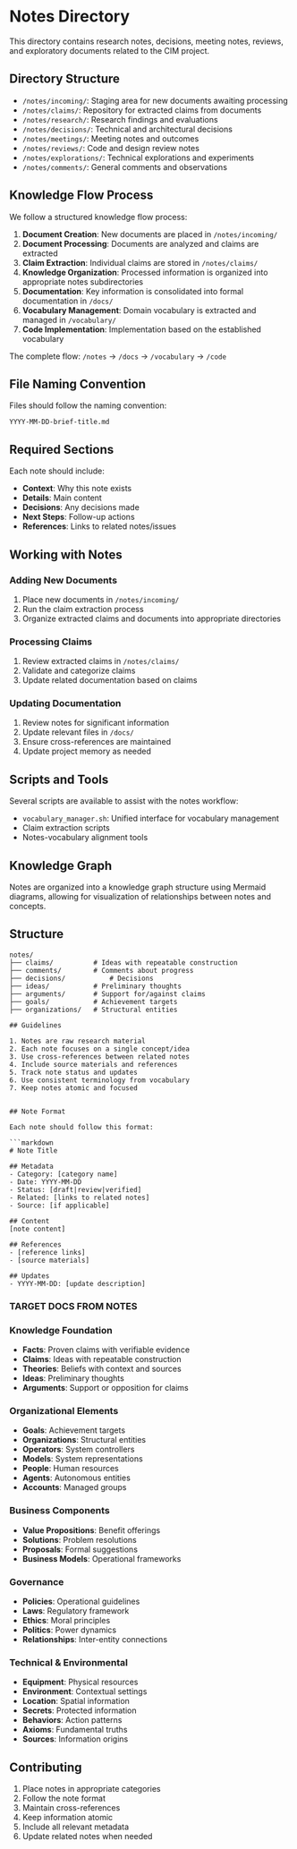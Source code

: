 # Notes Directory

This directory contains research notes, decisions, meeting notes, reviews, and exploratory documents related to the CIM project.

## Directory Structure

- `/notes/incoming/`: Staging area for new documents awaiting processing
- `/notes/claims/`: Repository for extracted claims from documents
- `/notes/research/`: Research findings and evaluations
- `/notes/decisions/`: Technical and architectural decisions
- `/notes/meetings/`: Meeting notes and outcomes
- `/notes/reviews/`: Code and design review notes
- `/notes/explorations/`: Technical explorations and experiments
- `/notes/comments/`: General comments and observations

## Knowledge Flow Process

We follow a structured knowledge flow process:

1. **Document Creation**: New documents are placed in `/notes/incoming/`
2. **Document Processing**: Documents are analyzed and claims are extracted
3. **Claim Extraction**: Individual claims are stored in `/notes/claims/`
4. **Knowledge Organization**: Processed information is organized into appropriate notes subdirectories
5. **Documentation**: Key information is consolidated into formal documentation in `/docs/`
6. **Vocabulary Management**: Domain vocabulary is extracted and managed in `/vocabulary/`
7. **Code Implementation**: Implementation based on the established vocabulary

The complete flow: `/notes` → `/docs` → `/vocabulary` → `/code`

## File Naming Convention

Files should follow the naming convention:
```
YYYY-MM-DD-brief-title.md
```

## Required Sections

Each note should include:
- **Context**: Why this note exists
- **Details**: Main content
- **Decisions**: Any decisions made
- **Next Steps**: Follow-up actions
- **References**: Links to related notes/issues

## Working with Notes

### Adding New Documents
1. Place new documents in `/notes/incoming/`
2. Run the claim extraction process
3. Organize extracted claims and documents into appropriate directories

### Processing Claims
1. Review extracted claims in `/notes/claims/`
2. Validate and categorize claims
3. Update related documentation based on claims

### Updating Documentation
1. Review notes for significant information
2. Update relevant files in `/docs/`
3. Ensure cross-references are maintained
4. Update project memory as needed

## Scripts and Tools

Several scripts are available to assist with the notes workflow:
- `vocabulary_manager.sh`: Unified interface for vocabulary management
- Claim extraction scripts
- Notes-vocabulary alignment tools

## Knowledge Graph

Notes are organized into a knowledge graph structure using Mermaid diagrams, allowing for visualization of relationships between notes and concepts.

## Structure

```
notes/
├── claims/          # Ideas with repeatable construction
├── comments/        # Comments about progress
├── decisions/           # Decisions 
├── ideas/           # Preliminary thoughts
├── arguments/       # Support for/against claims
├── goals/           # Achievement targets
├── organizations/   # Structural entities

## Guidelines

1. Notes are raw research material
2. Each note focuses on a single concept/idea
3. Use cross-references between related notes
4. Include source materials and references
5. Track note status and updates
6. Use consistent terminology from vocabulary
7. Keep notes atomic and focused 


## Note Format

Each note should follow this format:

```markdown
# Note Title

## Metadata
- Category: [category name]
- Date: YYYY-MM-DD
- Status: [draft|review|verified]
- Related: [links to related notes]
- Source: [if applicable]

## Content
[note content]

## References
- [reference links]
- [source materials]

## Updates
- YYYY-MM-DD: [update description]
```

### TARGET DOCS FROM NOTES

### Knowledge Foundation
- **Facts**: Proven claims with verifiable evidence
- **Claims**: Ideas with repeatable construction
- **Theories**: Beliefs with context and sources
- **Ideas**: Preliminary thoughts
- **Arguments**: Support or opposition for claims

### Organizational Elements
- **Goals**: Achievement targets
- **Organizations**: Structural entities
- **Operators**: System controllers
- **Models**: System representations
- **People**: Human resources
- **Agents**: Autonomous entities
- **Accounts**: Managed groups

### Business Components
- **Value Propositions**: Benefit offerings
- **Solutions**: Problem resolutions
- **Proposals**: Formal suggestions
- **Business Models**: Operational frameworks

### Governance
- **Policies**: Operational guidelines
- **Laws**: Regulatory framework
- **Ethics**: Moral principles
- **Politics**: Power dynamics
- **Relationships**: Inter-entity connections

### Technical & Environmental
- **Equipment**: Physical resources
- **Environment**: Contextual settings
- **Location**: Spatial information
- **Secrets**: Protected information
- **Behaviors**: Action patterns
- **Axioms**: Fundamental truths
- **Sources**: Information origins

## Contributing
1. Place notes in appropriate categories
2. Follow the note format
3. Maintain cross-references
4. Keep information atomic
5. Include all relevant metadata
6. Update related notes when needed 